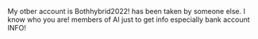 My otber account is Bothhybrid2022! has been taken by someone else.
I know who you are! members of AI just to get info especially bank account
INFO!
<!---
fhar28/fhar28 is a ✨ special ✨ repository because its `README.md` (this file) appears on your GitHub profile.
You can click the Preview link to take a look at your changes.
--->
